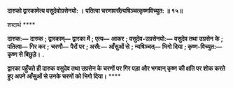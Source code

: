 **दारुको द्वारकामेत्य वसुदेवोग्रसेनयो: ।** **पतित्वा चरणावस्रैन्र्यषिञ्चत्कृष्णविच्युत: ॥ १५॥** 

शब्दार्थ **** 

**दारुक:—** **दारुक** **; द्वारकाम्—** **द्वारका में** **; एत्य—** **आकर** **; वसुदेव-उग्रसेनयो:—** **वसुदेव तथा उग्रसेन के** **; पतित्वा—** **गिर कर** **;** **चरणौ—** **पैरों पर** **; अस्रै:—** **आँसुओं से** **; न्यषिञ्चत्—** **भिगो दिया** **; कृष्ण-विच्युत:—** **कृष्ण से बिछुड़े।** **.** 

**द्वारका पहुँचते ही दारुक वसुदेव तथा उग्रसेन के चरणों पर गिर पड़ा और भगवान् कृष्ण** **की क्षति पर शोक करते हुए अपने आँसुओं से उनके चरणों को भिगो दिया।** **** 